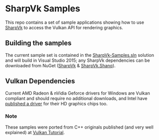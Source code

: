 # SharpVk Samples
This repo contains a set of sample applications showing how to use [SharpVk](https://github.com/FacticiusVir/SharpVk) to access the Vulkan API for rendering graphics.

## Building the samples
The current sample set is contained in the [SharpVk-Samples.sln](https://github.com/FacticiusVir/SharpVk-Samples/blob/master/SharpVk-Samples.sln) solution and will build in Visual Studio 2015; any SharpVk dependencies can be downloaded from NuGet ([SharpVk](https://www.nuget.org/packages/SharpVk) & [SharpVk.Shanq](https://www.nuget.org/packages/SharpVk.Shanq)).

## Vulkan Dependencies
Current AMD Radeon & nVidia Geforce drivers for Windows are Vulkan compliant and should require no additional downloads, and Intel have [published a driver](https://downloadcenter.intel.com/download/26563/Intel-Graphics-Driver-for-Windows-) for their HD graphics chips too.

### Note
These samples were ported from C++ originals published (and very well explained) at [Vulkan Tutorial](https://vulkan-tutorial.com/).
